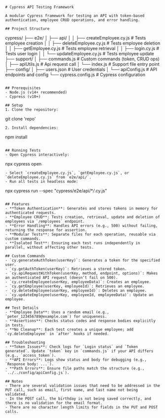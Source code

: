 ```
# Cypress API Testing Framework

A modular Cypress framework for testing an API with token-based authentication, employee CRUD operations, and error handling.

## Project Structure
```
cypress/
├── e2e/
│ ├── api/
│ │ ├── createEmployee.cy.js # Tests employee creation
│ │ ├── deleteEmployee.cy.js # Tests employee deletion
│ │ ├── getEmployee.cy.js # Tests employee retrieval
│ │ ├── login.cy.js # Tests user login
│ │ └── updateEmployee.cy.js # Tests employee update
├── support/
│ ├── commands.js # Custom commands (token, CRUD ops)
│ ├── apiUtils.js # Api request call
│ └── index.js # Support file entry point
├── config/
│ ├── users.json # User credentials
│ └── apiConfig.js # API endpoints and config
└── cypress.config.js # Cypress configuration
```

## Prerequisites
- Node.js (v14+ recommended)
- Cypress (v10+)

## Setup
1. Clone the repository:
```

git clone 'repo'

```
2. Install dependencies:
```

npm install

```

## Running Tests
- Open Cypress interactively:
```

npx cypress open

```
- Select `createEmployee.cy.js`, `getEmployee.cy.js`, or `deleteEmployee.cy.js` from `e2e/api/`.
- Run all tests in headless mode:
```

npx cypress run --spec "cypress/e2e/api/\*_/_.cy.js"

```

## Features
- **Token Authentication**: Generates and stores tokens in memory for authenticated requests.
- **Employee CRUD**: Tests creation, retrieval, update and deletion of employees via `/employees` endpoint.
- **Error Handling**: Handles API errors (e.g., 500) without failing, returning the response for assertion.
- **Modular Tests**: Separate files for each operation, reusable via custom commands.
- **Isolated Test**: Ensuring each test runs independently in parallel, without affecting other tests.

## Custom Commands
- `cy.generateAuthToken(userKey)`: Generates a token for the specified user.
- `cy.getAuthToken(userKey)`: Retrieves a stored token.
- `cy.apiRequestWithToken(userKey, method, endpoint, options)`: Makes an authenticated API request (doesn’t fail on 500).
- `cy.createEmployee(userKey, employeeData)`: Creates an employee.
- `cy.getEmployee(userKey, employeeId)`: Retrieves an employee.
- `cy.deleteEmployee(userKey, employeeId)`: Deletes an employee.
- `cy.updateEmployee(userKey, employeeId, employeeData)`: Update an employee.

## Test Details
- **Employee Data**: Uses a random email (e.g., `peter_123456789@example.com`) for uniqueness.
- **Assertions**: Checks status codes and response bodies explicitly in tests.
- **No Cleanup**: Each test creates a unique employee; add `cy.deleteEmployee` in `after` hooks if needed.

## Troubleshooting
- **Token Issues**: Check logs for `Login status` and `Token generated`. Update `token` key in `commands.js` if your API differs (e.g., `access_token`).
- **API Errors**: Logs show status and body for debugging (e.g., `Response body: ...`).
- **Path Errors**: Ensure file paths match the structure (e.g., `../../config/apiConfig.js`).

## Notes
- There are several validation issues that need to be addressed in the PUT call, such as email, first name, and last name not being validated.
- In the POST call, the birthday is not being saved correctly, and there is no validation for the email format.
- There are no character length limits for fields in the PUT and POST calls.
```
